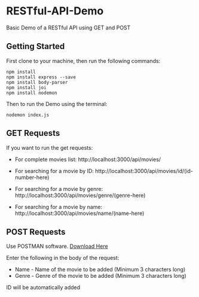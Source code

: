 # RESTful-API-Demo
Basic Demo of a RESTful API using GET and POST

## Getting Started

First clone to your machine, then run the following commands:

```
npm install
npm install express --save
npm install body-parser
npm install joi
npm install nodemon
```

Then to run the Demo using the terminal:

```
nodemon index.js
```
## GET Requests

If you want to run the get requests:

* For complete movies list:
http://localhost:3000/api/movies/

* For searching for a movie by ID:
http://localhost:3000/api/movies/id/(id-number-here)

* For searching for a movie by genre:
http://localhost:3000/api/movies/genre/(genre-here)

* For searching for a movie by name:
http://localhost:3000/api/movies/name/(name-here)

## POST Requests
Use POSTMAN software. [Download Here](https://www.getpostman.com/downloads)

Enter the following in the body of the request:

- Name - Name of the movie to be added (Minimum 3 characters long)
- Genre - Genre of the movie to be added (Minimum 3 characters long)

ID will be automatically added
